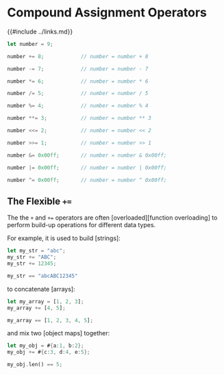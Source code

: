 Compound Assignment Operators
=============================

{{#include ../links.md}}


```rust
let number = 9;

number += 8;            // number = number + 8

number -= 7;            // number = number - 7

number *= 6;            // number = number * 6

number /= 5;            // number = number / 5

number %= 4;            // number = number % 4

number **= 3;           // number = number ** 3

number <<= 2;           // number = number << 2

number >>= 1;           // number = number >> 1

number &= 0x00ff;       // number = number & 0x00ff;

number |= 0x00ff;       // number = number | 0x00ff;

number ^= 0x00ff;       // number = number ^ 0x00ff;
```


The Flexible `+=`
----------------

The the `+` and `+=` operators are often [overloaded][function overloading] to perform
build-up operations for different data types.

For example, it is used to build [strings]:

```rust
let my_str = "abc";
my_str += "ABC";
my_str += 12345;

my_str == "abcABC12345"
```

to concatenate [arrays]:

```rust
let my_array = [1, 2, 3];
my_array += [4, 5];

my_array == [1, 2, 3, 4, 5];
```

and mix two [object maps] together:

```rust
let my_obj = #{a:1, b:2};
my_obj += #{c:3, d:4, e:5};

my_obj.len() == 5;
```

